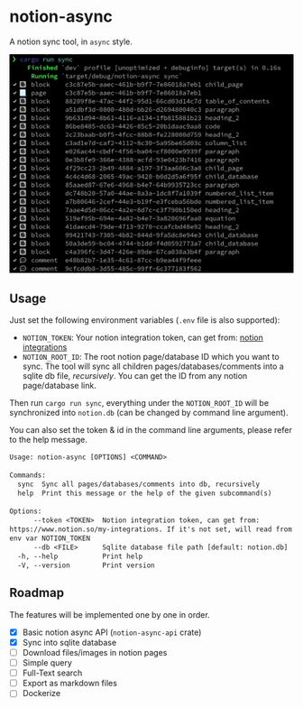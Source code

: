 # notion-async

A notion sync tool, in `async` style.

![screenshot](images/screenshot.png)

## Usage

Just set the following environment variables (`.env` file is also supported):

- `NOTION_TOKEN`: Your notion integration token, can get from: [notion
  integrations](https://www.notion.so/my-integrations)
- `NOTION_ROOT_ID`: The root notion page/database ID which you want to sync.
  The tool will sync all children pages/databases/comments into a sqlite db
  file, *recursively*. You can get the ID from any notion page/database link.
  
Then run `cargo run sync`, everything under the `NOTION_ROOT_ID` will be
synchronized into `notion.db` (can be changed by command line argument).

You can also set the token & id in the command line arguments, please refer to
the help message.

```
Usage: notion-async [OPTIONS] <COMMAND>

Commands:
  sync  Sync all pages/databases/comments into db, recursively
  help  Print this message or the help of the given subcommand(s)

Options:
      --token <TOKEN>  Notion integration token, can get from: https://www.notion.so/my-integrations. If it's not set, will read from env var NOTION_TOKEN
      --db <FILE>      Sqlite database file path [default: notion.db]
  -h, --help           Print help
  -V, --version        Print version
```

## Roadmap

The features will be implemented one by one in order.

- [x] Basic notion async API (`notion-async-api` crate)
- [x] Sync into sqlite database
- [ ] Download files/images in notion pages
- [ ] Simple query
- [ ] Full-Text search
- [ ] Export as markdown files
- [ ] Dockerize
